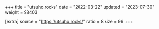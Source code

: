 +++
title = "utsuho.rocks"
date = "2022-03-22"
updated = "2023-07-30"
weight = 98403

[extra]
source = "https://utsuho.rocks/"
ratio = 8
size = 96
+++
